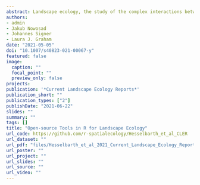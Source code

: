 ```yaml
---
abstract: Landscape ecology, the study of the complex interactions between landscapes and ecological processes, has hugely benefited from the increase in widely available open-source software in recent years. In particular, the R programming language provides a wealth of community developed tools for landscape ecology. In this paper, we examine existing packages for downloading, processing and visualisation of spatial data, as well as those specifically developed for spatial ecological analysis. Additionally, we outline the results of a survey of R users within the landscape ecology community. We found that landscape ecologists are generally satisfied with the functionality available within R, and that as a community they are continually further developing the functionality available. Suggested future developments include improvement of computation performance; additional methods for landscape characterisation such as surface metrics; and advanced, accessible visualisation tools.
authors:
- admin
- Jakub Nowosad
- Johannes Signer
- Laura J. Graham
date: "2021-05-05"
doi: "10.1007/s40823-021-00067-y"
featured: false
image:
  caption: ""
  focal_point: ""
  preview_only: false
projects: 
publication: '*Current Landscape Ecology Reports*'
publication_short: ""
publication_types: ["2"]
publishDate: "2021-06-22"
slides: ""
summary: ""
tags: []
title: "Open-source Tools in R for Landscape Ecology"
url_code: https://github.com/r-spatialecology/Hesselbarth_et_al_CLER
url_dataset: ""
url_pdf: "files/Hesselbarth_et_al_2021_Current_Landscape_Ecology_Reports.pdf"
url_poster: ""
url_project: ""
url_slides: ""
url_source: ""
url_video: ""
---
```

